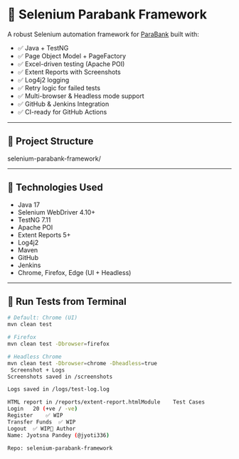 # 🚀 Selenium Parabank Framework

A robust Selenium automation framework for [ParaBank](https://parabank.parasoft.com/parabank/index.htm) built with:
- ✅ Java + TestNG
- ✅ Page Object Model + PageFactory
- ✅ Excel-driven testing (Apache POI)
- ✅ Extent Reports with Screenshots
- ✅ Log4j2 logging
- ✅ Retry logic for failed tests
- ✅ Multi-browser & Headless mode support
- ✅ GitHub & Jenkins Integration
- ✅ CI-ready for GitHub Actions

---

## 📁 Project Structure

selenium-parabank-framework/ 

---

## 🔧 Technologies Used

- Java 17
- Selenium WebDriver 4.10+
- TestNG 7.11
- Apache POI
- Extent Reports 5+
- Log4j2
- Maven
- GitHub
- Jenkins
- Chrome, Firefox, Edge (UI + Headless)

---

## 🚀 Run Tests from Terminal

```bash
# Default: Chrome (UI)
mvn clean test

# Firefox
mvn clean test -Dbrowser=firefox

# Headless Chrome
mvn clean test -Dbrowser=chrome -Dheadless=true
 Screenshot + Logs
Screenshots saved in /screenshots

Logs saved in /logs/test-log.log

HTML report in /reports/extent-report.htmlModule	Test Cases
Login	20 (+ve / -ve)
Register	✅ WIP
Transfer Funds	✅ WIP
Logout	✅ WIP👤 Author
Name: Jyotsna Pandey (@jyoti336)

Repo: selenium-parabank-framework

